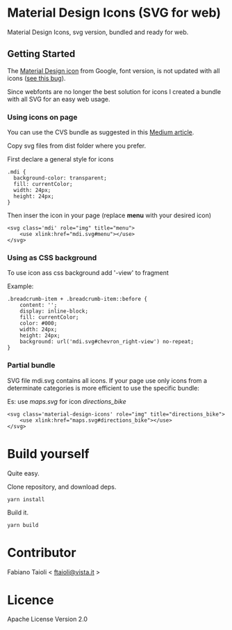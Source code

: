 # Material Design Icons (SVG for web)

Material Design Icons, svg version, bundled and ready for web.

## Getting Started

The [Material Design icon](https://material.io/tools/icons/?style=baseline) from Google, font version, is not updated with all icons ([see this bug](https://github.com/google/material-design-icons/issues/786)).

Since webfonts are no longer the best solution for icons I created a bundle with all SVG for an easy web usage.

### Using icons on page

You can use the CVS bundle as suggested in this [Medium article](https://medium.com/@webprolific/why-and-how-i-m-using-svg-over-fonts-for-icons-7241dab890f0).

Copy svg files from dist folder where you prefer.

First declare a general style for icons

```
.mdi {
  background-color: transparent;
  fill: currentColor;
  width: 24px;
  height: 24px;
}
```

Then inser the icon in your page (replace **menu** with your desired icon)

```
<svg class='mdi' role="img" title="menu">
    <use xlink:href="mdi.svg#menu"></use>
</svg>
```
### Using as CSS background
To use icon ass css background add '-view' to fragment

Example:
```
.breadcrumb-item + .breadcrumb-item::before {
    content: '';
    display: inline-block;
    fill: currentColor;
    color: #000;
    width: 24px;
    height: 24px;
    background: url('mdi.svg#chevron_right-view') no-repeat;
}
```

### Partial bundle

SVG file mdi.svg contains all icons. If your page use only icons from a determinate categories is more efficient to use the specific bundle:

Es: use *maps.svg* for icon *directions_bike*
```
<svg class='material-design-icons' role="img" title="directions_bike">
    <use xlink:href="maps.svg#directions_bike"></use>
</svg>
```

# Build yourself

Quite easy.

Clone repository, and download deps.

```
yarn install
```

Build it.

```
yarn build
```

# Contributor
Fabiano Taioli < ftaioli@vista.it >

# Licence
Apache License Version 2.0
